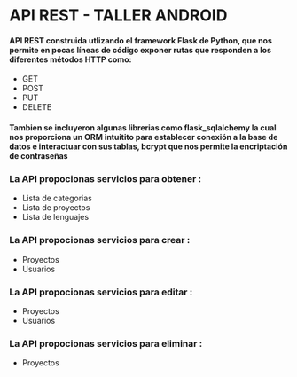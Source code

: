 <h1>API REST - TALLER ANDROID</h1>

<h4>API REST construida utlizando el framework Flask de Python, que nos permite en pocas líneas de código exponer rutas que responden a los diferentes métodos HTTP como:</h4>
<ul>
  <li>GET</li>
  <li>POST</li>
  <li>PUT</li>
  <li>DELETE</li>
</ul>

<H4>Tambien se incluyeron algunas librerias como flask_sqlalchemy la cual nos proporciona un ORM intuitito para establecer conexión a la base de datos e interactuar con sus tablas,
 bcrypt que nos permite la encriptación de contraseñas</H4>
 
 <h3>La API propocionas servicios para obtener :</h3>
 <ul>
  <li>Lista de categorias</li>
  <li>Lista de proyectos</li>
  <li>Lista de lenguajes</li>
 </ul>
 
 <h3>La API propocionas servicios para crear :</h3>
 <ul>
  <li>Proyectos</li>
  <li>Usuarios</li>
 </ul>
 
 <h3>La API propocionas servicios para editar :</h3>
 <ul>
  <li>Proyectos</li>
  <li>Usuarios</li>
 </ul>
 
 <h3>La API propocionas servicios para eliminar :</h3>
 <ul>
  <li>Proyectos</li>
 </ul>
